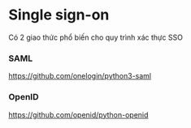 # Single sign-on
Có 2 giao thức phổ biến cho quy trình xác thực SSO
### SAML
https://github.com/onelogin/python3-saml
### OpenID
https://github.com/openid/python-openid
